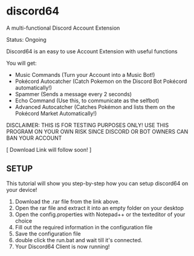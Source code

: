 # discord64
A multi-functional Discord Account Extension

Status: Ongoing

Discord64 is an easy to use Account Extension with useful functions

You will get: 
- Music Commands (Turn your Account into a Music Bot!)
- Pokécord Autocatcher (Catch Pokemon on the Discord Bot Pokécord automatically!)
- Spammer (Sends a message every 2 seconds)
- Echo Command (Use this, to communicate as the selfbot)
- Advanced Autocatcher (Catches Pokémon and lists them on the Pokécord Market Automatically!)

DISCLAIMER: THIS IS FOR TESTING PURPOSES ONLY! USE THIS PROGRAM ON YOUR OWN RISK SINCE DISCORD OR BOT OWNERS CAN BAN YOUR ACCOUNT

[ Download Link will follow soon! ]

## SETUP
This tutorial will show you step-by-step how you can setup discord64 on your device!

1. Download the .rar file from the link above.
2. Open the rar file and extract it into an empty folder on your desktop
3. Open the config.properties with Notepad++ or the texteditor of your choice
4. Fill out the required information in the configuration file
5. Save the configuration file 
6. double click the run.bat and wait till it's connected.
7. Your Discord64 Client is now running!
